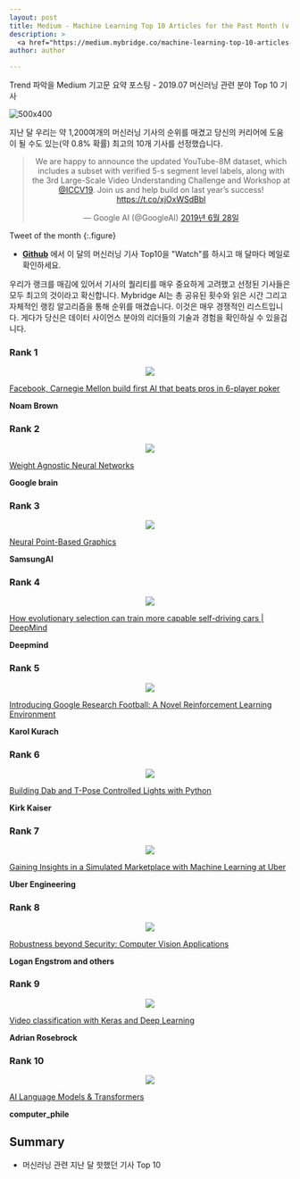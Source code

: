 ```yaml
---
layout: post
title: Medium - Machine Learning Top 10 Articles for the Past Month (v.July 2019)
description: >
  <a href="https://medium.mybridge.co/machine-learning-top-10-articles-for-the-past-month-v-july-2019-178436f99201">원문 - Mybridge</a>
author: author

---
```


Trend 파악을 Medium 기고문 요약 포스팅 - 2019.07 머신러닝 관련 분야 Top 10 기사

![500x400](https://miro.medium.com/max/2760/1*ElhWjFr4y2RfLrmomI-YUA.png)

지난 달 우리는 약 1,200여개의 머신러닝 기사의 순위를 매겼고 당신의 커리어에 도움이 될 수도 있는(약 0.8% 확률) 최고의 10개 기사를 선정했습니다.

<center><blockquote class="twitter-tweet" data-lang="ko"><p lang="en" dir="ltr">We are happy to announce the updated YouTube-8M dataset, which includes a subset with verified 5-s segment level labels, along with the 3rd Large-Scale Video Understanding Challenge and Workshop at <a href="https://twitter.com/ICCV19?ref_src=twsrc%5Etfw">@ICCV19</a>. Join us and help build on last year’s success! <a href="https://t.co/xjOxWSdBbl">https://t.co/xjOxWSdBbl</a></p>&mdash; Google AI (@GoogleAI) <a href="https://twitter.com/GoogleAI/status/1144663705382031362?ref_src=twsrc%5Etfw">2019년 6월 28일</a></blockquote> <script async src="https://platform.twitter.com/widgets.js" charset="utf-8"></script></center>
Tweet of the month
{:.figure}

* <a href="https://github.com/Mybridge/machine-learning-articles?source=post_page---------------------------"><b>Github</b></a> 에서 이 달의 머신러닝 기사 Top10을 "Watch"를 하시고 매 달마다 메일로 확인하세요.

우리가 랭크를 매김에 있어서 기사의 퀄리티를 매우 중요하게 고려했고 선정된 기사들은 모두 최고의 것이라고 확신합니다. Mybridge AI는 총 공유된 횟수와 읽은 시간 그리고 자체적인 랭킹 알고리즘을 통해 순위를 매겼습니다. 이것은 매우 경쟁적인 리스트입니다. 게다가 당신은 데이터 사이언스 분야의 리더들의 기술과 경험을 확인하실 수 있을겁니다.

### Rank 1
<center><img src="https://miro.medium.com/max/320/0*_OuDoiS_VfCh9yw7.png"></center>

<a href="https://ai.facebook.com/blog/pluribus-first-ai-to-beat-pros-in-6-player-poker?utm_source=mybridge&utm_medium=blog&utm_campaign=read_more"><u>Facebook, Carnegie Mellon build first AI that beats pros in 6-player poker</u></a>

<b>Noam Brown</b>
### Rank 2
<center><img src="https://miro.medium.com/max/320/0*GfcXiRxDhpHfslbo.png"></center>

<a href="https://weightagnostic.github.io/?utm_source=mybridge&utm_medium=blog&utm_campaign=read_more"><u>Weight Agnostic Neural Networks</u></a>

<b>Google brain</b>
### Rank 3
<center><img src="https://miro.medium.com/max/320/0*Bxbh5FmOOkWPTdcW.jpg"></center>

<a href="https://dmitryulyanov.github.io/neural_point_based_graphics?utm_source=mybridge&utm_medium=blog&utm_campaign=read_more"><u>Neural Point-Based Graphics</u></a>

<b>SamsungAI</b>

### Rank 4
<center><img src="https://miro.medium.com/max/320/0*2Fxjb-4-fRVJXxz1.png"></center>

<a href="https://deepmind.com/blog/how-evolutionary-selection-can-train-more-capable-self-driving-cars?utm_source=mybridge&utm_medium=blog&utm_campaign=read_more"><u>How evolutionary selection can train more capable self-driving cars | DeepMind</u></a>

<b>Deepmind</b>

### Rank 5
<center><img src="https://miro.medium.com/max/320/0*crV_t1jCk4tqLvh1.png"></center>

<a href="https://ai.googleblog.com/2019/06/introducing-google-research-football.html?utm_source=mybridge&utm_medium=blog&utm_campaign=read_more"><u>Introducing Google Research Football: A Novel Reinforcement Learning Environment</u></a>

<b>Karol Kurach</b>

### Rank 6
<center><img src="https://miro.medium.com/max/320/0*iR9hUWpjQ-3wkJk_.png"></center>

<a href="https://www.makeartwithpython.com/blog/dab-and-tpose-controlled-lights?utm_source=mybridge&utm_medium=blog&utm_campaign=read_more"><u>Building Dab and T-Pose Controlled Lights with Python</u></a>

<b>Kirk Kaiser</b>

### Rank 7
<center><img src="https://miro.medium.com/max/320/0*0tWa0j90LM4RFROC.png"></center>

<a href="https://eng.uber.com/simulated-marketplace?utm_source=mybridge&utm_medium=blog&utm_campaign=read_more"><u>Gaining Insights in a Simulated Marketplace with Machine Learning at Uber</u></a>

<b>Uber Engineering</b>

### Rank 8
<center><img src="https://miro.medium.com/max/320/0*pFif5on6XakOUDuR.png"></center>

<a href="http://gradientscience.org/robust_apps?utm_source=mybridge&utm_medium=blog&utm_campaign=read_more"><u>Robustness beyond Security: Computer Vision Applications</u></a>

<b>Logan Engstrom and others</b>

### Rank 9
<center><img src="https://miro.medium.com/max/320/0*okCoNMm2gOtQnqCh.jpg"></center>

<a href="https://www.pyimagesearch.com/2019/07/15/video-classification-with-keras-and-deep-learning?utm_source=mybridge&utm_medium=blog&utm_campaign=read_more"><u>Video classification with Keras and Deep Learning</u></a>

<b>Adrian Rosebrock</b>

### Rank 10
<center><img src="https://miro.medium.com/max/320/0*Pvg_V8BSiI01YRel.jpg"></center>

<a href="https://www.youtube.com/watch?v=rURRYI66E54?utm_source=mybridge&utm_medium=blog&utm_campaign=read_more"><u>AI Language Models & Transformers</u></a>

<b>computer_phile</b>

## Summary
* 머신러닝 관련 지난 달 핫했던 기사 Top 10
